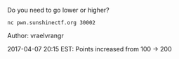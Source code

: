 Do you need to go lower or higher?

`nc pwn.sunshinectf.org 30002`

Author: vraelvrangr

2017-04-07 20:15 EST: Points increased from 100 -> 200
